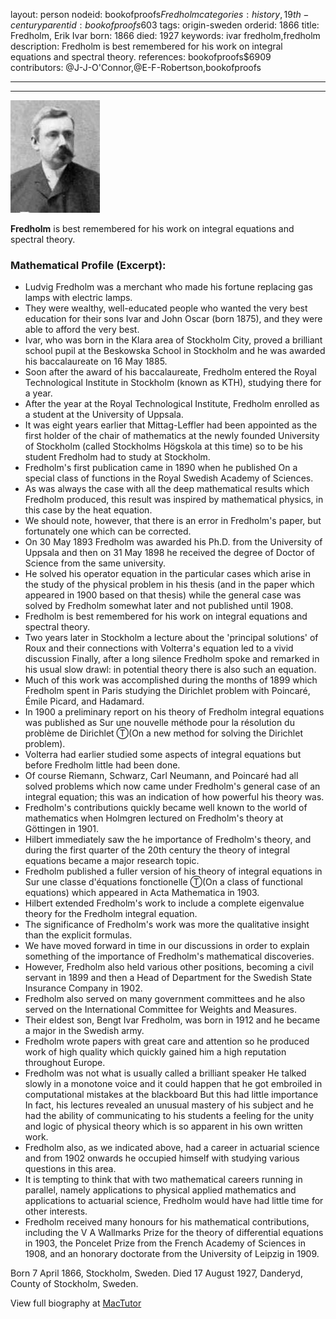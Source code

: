 layout: person
nodeid: bookofproofs$Fredholm
categories: history,19th-century
parentid: bookofproofs$603
tags: origin-sweden
orderid: 1866
title: Fredholm, Erik Ivar
born: 1866
died: 1927
keywords: ivar fredholm,fredholm
description: Fredholm is best remembered for his work on integral equations and spectral theory.
references: bookofproofs$6909
contributors: @J-J-O'Connor,@E-F-Robertson,bookofproofs

---



---

![Fredholm.jpg](https://github.com/bookofproofs/bookofproofs.github.io/blob/main/_sources/_assets/images/portraits/Fredholm.jpg?raw=true)

**Fredholm** is best remembered for his work on integral equations and spectral theory.

### Mathematical Profile (Excerpt):
* Ludvig Fredholm was a merchant who made his fortune replacing gas lamps with electric lamps.
* They were wealthy, well-educated people who wanted the very best education for their sons Ivar and John Oscar (born 1875), and they were able to afford the very best.
* Ivar, who was born in the Klara area of Stockholm City, proved a brilliant school pupil at the Beskowska School in Stockholm and he was awarded his baccalaureate on 16 May 1885.
* Soon after the award of his baccalaureate, Fredholm entered the Royal Technological Institute in Stockholm (known as KTH), studying there for a year.
* After the year at the Royal Technological Institute, Fredholm enrolled as a student at the University of Uppsala.
* It was eight years earlier that Mittag-Leffler had been appointed as the first holder of the chair of mathematics at the newly founded University of Stockholm (called Stockholms Högskola at this time) so to be his student Fredholm had to study at Stockholm.
* Fredholm's first publication came in 1890 when he published On a special class of functions in the Royal Swedish Academy of Sciences.
* As was always the case with all the deep mathematical results which Fredholm produced, this result was inspired by mathematical physics, in this case by the heat equation.
* We should note, however, that there is an error in Fredholm's paper, but fortunately one which can be corrected.
* On 30 May 1893 Fredholm was awarded his Ph.D. from the University of Uppsala and then on 31 May 1898 he received the degree of Doctor of Science from the same university.
* He solved his operator equation in the particular cases which arise in the study of the physical problem in his thesis (and in the paper which appeared in 1900 based on that thesis) while the general case was solved by Fredholm somewhat later and not published until 1908.
* Fredholm is best remembered for his work on integral equations and spectral theory.
* Two years later in Stockholm a lecture about the 'principal solutions' of Roux and their connections with Volterra's equation led to a vivid discussion Finally, after a long silence Fredholm spoke and remarked in his usual slow drawl: in potential theory there is also such an equation.
* Much of this work was accomplished during the months of 1899 which Fredholm spent in Paris studying the Dirichlet problem with Poincaré, Émile Picard, and Hadamard.
* In 1900 a preliminary report on his theory of Fredholm integral equations was published as Sur une nouvelle méthode pour la résolution du problème de Dirichlet Ⓣ(On a new method for solving the Dirichlet problem).
* Volterra had earlier studied some aspects of integral equations but before Fredholm little had been done.
* Of course Riemann, Schwarz, Carl Neumann, and Poincaré had all solved problems which now came under Fredholm's general case of an integral equation; this was an indication of how powerful his theory was.
* Fredholm's contributions quickly became well known to the world of mathematics when Holmgren lectured on Fredholm's theory at Göttingen in 1901.
* Hilbert immediately saw the he importance of Fredholm's theory, and during the first quarter of the 20th  century the theory of integral equations became a major research topic.
* Fredholm published a fuller version of his theory of integral equations in Sur une classe d'équations fonctionelle Ⓣ(On a class of functional equations) which appeared in Acta Mathematica in 1903.
* Hilbert extended Fredholm's work to include a complete eigenvalue theory for the Fredholm integral equation.
* The significance of Fredholm's work was more the qualitative insight than the explicit formulas.
* We have moved forward in time in our discussions in order to explain something of the importance of Fredholm's mathematical discoveries.
* However, Fredholm also held various other positions, becoming a civil servant in 1899 and then a Head of Department for the Swedish State Insurance Company in 1902.
* Fredholm also served on many government committees and he also served on the International Committee for Weights and Measures.
* Their eldest son, Bengt Ivar Fredholm, was born in 1912 and he became a major in the Swedish army.
* Fredholm wrote papers with great care and attention so he produced work of high quality which quickly gained him a high reputation throughout Europe.
* Fredholm was not what is usually called a brilliant speaker He talked slowly in a monotone voice and it could happen that he got embroiled in computational mistakes at the blackboard But this had little importance In fact, his lectures revealed an unusual mastery of his subject and he had the ability of communicating to his students a feeling for the unity and logic of physical theory which is so apparent in his own written work.
* Fredholm also, as we indicated above, had a career in actuarial science and from 1902 onwards he occupied himself with studying various questions in this area.
* It is tempting to think that with two mathematical careers running in parallel, namely applications to physical applied mathematics and applications to actuarial science, Fredholm would have had little time for other interests.
* Fredholm received many honours for his mathematical contributions, including the V A Wallmarks Prize for the theory of differential equations in 1903, the Poncelet Prize from the French Academy of Sciences in 1908, and an honorary doctorate from the University of Leipzig in 1909.

Born 7 April 1866, Stockholm, Sweden. Died 17 August 1927, Danderyd, County of Stockholm, Sweden.

View full biography at [MacTutor](https://mathshistory.st-andrews.ac.uk/Biographies/Fredholm/)
